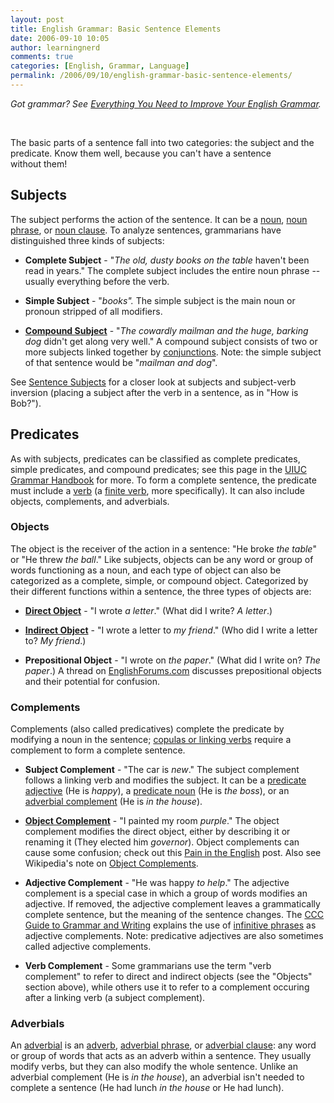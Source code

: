 ```yaml
---
layout: post
title: English Grammar: Basic Sentence Elements
date: 2006-09-10 10:05
author: learningnerd
comments: true
categories: [English, Grammar, Language]
permalink: /2006/09/10/english-grammar-basic-sentence-elements/
---
```

<em>Got grammar? See </em><a href="http://learningnerd.wordpress.com/2006/09/26/everything-you-need-to-improve-your-english-grammar/"><em>Everything You Need to Improve Your English Grammar</em></a><em>.</em>
<p class="MsoNormal">&nbsp;</p>
The basic parts of a sentence fall into two categories: the subject and the predicate. Know them well, because you can't have a sentence without them!
<h2>Subjects</h2>
The subject performs the action of the sentence. It can be a <a href="http://learningnerd.wordpress.com/2006/08/29/english-parts-of-speech-nouns-and-pronouns/" title="Nouns and Pronouns">noun</a>, <a href="http://learningnerd.wordpress.com/2006/09/06/english-grammar-types-of-phrases/" title="Types of Phrases">noun phrase</a>, or <a href="http://learningnerd.wordpress.com/2006/09/08/english-grammar-types-of-clauses/" title="Types of Clauses">noun clause</a>. To analyze sentences, grammarians have distinguished three kinds of subjects:
<ul>
	<li><strong>Complete Subject</strong> - "<em>The old, dusty books on the table </em>haven't been read in years." The complete subject includes the entire noun phrase -- usually everything before the verb.</li>
</ul>
<ul>
	<li><strong>Simple Subject</strong> - "<em>books". </em>The simple subject is the main noun or pronoun stripped of all modifiers.</li>
</ul>
<ul>
	<li><a target="_blank" href="http://www.tiscali.co.uk/reference/dictionaries/english/data/d0081795.html" title="Dictionary of English - Compound Subject"><strong>Compound Subject</strong></a> - "<em>The cowardly mailman and the huge, barking dog</em> didn't get along very well." A compound subject consists of two or more subjects linked together by <a href="http://learningnerd.wordpress.com/2006/09/04/english-parts-of-speech-prepositions-conjunctions-and-interjections/" title="Prepositions, Conjunctions, and Interjections">conjunctions</a>. Note: the simple subject of that sentence would be "<em>mailman and dog</em>".</li>
</ul>
See <a target="_blank" href="http://grammar.ccc.commnet.edu/grammar/subjects.htm">Sentence Subjects</a> for a closer look at subjects and subject-verb inversion (placing a subject after the verb in a sentence, as in "How is Bob?").
<h2>Predicates</h2>
As with subjects, predicates can be classified as complete predicates, simple predicates, and compound predicates; see this page in the <a target="_blank" href="http://www.english.uiuc.edu/CWS/wWORKSHOP/writer_resources/grammar_handbook/subjects_predicates.htm#predicates" title="Subjects and Predicates - Predicates">UIUC Grammar Handbook</a> for more. To form a complete sentence, the predicate must include a <a href="http://learningnerd.wordpress.com/2006/08/31/english-parts-of-speech-verbs/" title="Verbs">verb</a> (a <a target="_blank" href="http://www.usingenglish.com/glossary/finite-verb.html" title="UsingEnglish.com Glossary - Finite Verbs">finite verb</a>, more specifically). It can also include objects, complements, and adverbials.
<h3>Objects</h3>
The object is the receiver of the action in a sentence: "He broke <em>the table</em>" or "He threw <em>the ball</em>." Like subjects, objects can be any word or group of words functioning as a noun, and each type of object can also be categorized as a complete, simple, or compound object. Categorized by their different functions within a sentence, the three types of objects are:
<ul>
	<li><a target="_blank" href="http://www.ucalgary.ca/UofC/eduweb/grammar/course/sentence/2_2c.htm"><strong>Direct Object</strong></a> - "I wrote <em>a letter</em>." (What did I write? <em>A letter</em>.)</li>
</ul>
<ul>
	<li><a target="_blank" href="http://www.ucalgary.ca/UofC/eduweb/grammar/course/sentence/2_2d.htm"><strong>Indirect Object</strong></a> - "I wrote a letter to <em>my friend</em>." (Who did I write a letter to? <em>My friend</em>.)</li>
</ul>
<ul>
	<li><strong>Prepositional Object</strong> - "I wrote on <em>the paper</em>." (What did I write on? <em>The paper</em>.) A thread on <a target="_blank" href="http://www.englishforums.com/English/PrepositionalObjectComplement-PrepositionOtherConfusingStuff/bnmrr/Post.htm" title="Prepositional Object, Complement of Preposition and other confusing stuff.">EnglishForums.com</a> discusses prepositional objects and their potential for confusion.</li>
</ul>
<h3>Complements</h3>
Complements (also called predicatives) complete the predicate by modifying a noun in the sentence; <a href="http://learningnerd.wordpress.com/2006/08/31/english-parts-of-speech-verbs/#types" title="Verbs - Types of Verbs">copulas or linking verbs</a> require a complement to form a complete sentence.
<ul>
	<li><strong>Subject Complement</strong> - "The car is <em>new</em>." The subject complement follows a linking verb and modifies the subject. It can be a <a target="_blank" href="http://www.sil.org/LINGUISTICS/GlossaryOfLinguisticTerms/WhatIsAPredicateAdjective.htm">predicate adjective</a> (He is <em>happy</em>), a <a target="_blank" href="http://www.sil.org/LINGUISTICS/GlossaryOfLinguisticTerms/WhatIsAPredicateNoun.htm">predicate noun</a> (He is <em>the boss</em>), or an <a target="_blank" href="http://en.wikipedia.org/wiki/Complement_%28linguistics%29#Adverbials_as_complements" title="Wikipedia - Complement - Adverbials as Complements">adverbial complement</a> (He is <em>in the house</em>).</li>
</ul>
<ul>
	<li><a target="_blank" href="http://www.bartelby.com/68/80/4180.html" title="The Columbia Guide to Standard American English - Object Complement"><strong>Object Complement</strong></a> - "I painted my room <em>purple</em>." The object complement modifies the direct object, either by describing it or renaming it (They elected him <em>governor</em>). Object complements can cause some confusion; check out this <a target="_blank" href="http://www.painintheenglish.com/post.php?id=815" title="P.I.T.E - Adverb or adjective? Or something else?">Pain in the English</a> post. Also see Wikipedia's note on <a target="_blank" href="http://en.wikipedia.org/wiki/Complement_%28linguistics%29#Object_complements" title="Complement - Object Complements">Object Complements</a>.</li>
</ul>
<ul>
	<li><strong>Adjective Complement</strong> - "He was happy <em>to help</em>." The adjective complement is a special case in which a group of words modifies an adjective. If removed, the adjective complement leaves a grammatically complete sentence, but the meaning of the sentence changes. The <a target="_blank" href="http://grammar.ccc.commnet.edu/grammar/gerunds.htm#adjective_complement" title="Gerunds and Infinitives - Their Noun Roles - Adjective Complement">CCC Guide to Grammar and Writing</a> explains the use of <a href="http://learningnerd.wordpress.com/2006/09/06/english-grammar-types-of-phrases/" title="Types of Phrases">infinitive phrases</a> as adjective complements. Note: predicative adjectives are also sometimes called adjective complements.</li>
</ul>
<ul>
	<li><strong>Verb Complement</strong> - Some grammarians use the term "verb complement" to refer to direct and indirect objects (see the "Objects" section above), while others use it to refer to a complement occuring after a linking verb (a subject complement).</li>
</ul>
<h3>Adverbials</h3>
An <a href="http://learningnerd.wordpress.com/2006/09/02/english-parts-of-speech-adjectives-determiners-and-adverbs/#adverbials" title="Adjectives, Determiners, and Adverbs - Adverbials">adverbial</a> is an <a href="http://learningnerd.wordpress.com/2006/09/02/english-parts-of-speech-adjectives-determiners-and-adverbs/#adverbs" title="Adjectives, Determiners, and Adverbs - Adverbs">adverb</a>, <a href="http://learningnerd.wordpress.com/2006/09/06/english-grammar-types-of-phrases/" title="Types of Phrases">adverbial phrase</a>, or <a href="http://learningnerd.wordpress.com/2006/09/08/english-grammar-types-of-clauses/" title="Types of Clauses">adverbial clause</a>: any word or group of words that acts as an adverb within a sentence. They usually modify verbs, but they can also modify the whole sentence. Unlike an adverbial complement (He is <em>in the house</em>), an adverbial isn't needed to complete a sentence (He had lunch <em>in the house</em> or He had lunch).
